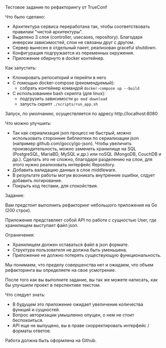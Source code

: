 Тестовое задание по рефакторингу от TrueConf

Что было сделано:

- Архитектура сервиса переработана так, чтобы соответствовать правилам "чистой архитектуры".
- Выделено 3 слоя (controller, usecases, repository). Благодаря инверсии зависимостей, слои не связаны друг с другом.
- Сервер вынесен в отдельный пакет, реализован graceful shutdown.
- Конфигурация подгружается из переменных окружения.
- Приложение обернуто в docker контейнер.

Как запустить:

- Клонировать репоситорий и перейти в него
- С помощью docker-compose (рекомендуемый):
    - собрать контейнер командой ```docker-compose up --build```
- С использованиеи bash скрипта (для linux):
    - подгрузить зависимости ```go mod download```
    - запусть скрипт ```./scripts/run_app.sh```

Запуск, по умолчанию, осуществляется по адресу http://localhost:8080
    

Что можно улучшить:

- Так как сериализация json процесс не быстрый, 
можно использовать сторонние библиотеки по сериализации json (например github.com/goccy/go-json).
Чтобы увеличить производительность, можно заменить хранилище на SQL (PostgreSQL, MariaBD, MySQL и др.) или noSQL (MongoDB, CouchDB и др.). 
Сделать это не сложно, благодаря разделению на слои, для этого нужно реализовать интерфейс Repository.
- Добавить валидацию данных в слое middleware.
- В результате работы могум возникать внутренние ошибки, слдует добавить логирование.
- Покрыть код тестами, для спокойствия.

Задание:

Вам предстоит выполнить рефакторинг небольшого приложения на Go (200 строк).

Приложение представляет собой API по работе с сущностью User, где хранилищем выступает файл json.

Ограничения:
- Хранилищем должен оставаться файл в json формате.
- Структура пользователя не должна быть уменьшена.
- Приложение не должно потерять существующую функциональность. 

Мы понимаем, что пределу совершенства нет и ожидаем, что объем рефакторинга вы определяете на свое усмотрение.  

После того как вы выполните задание, вы так же можете написать, как бы улучшили проект в перспективе текстом.

Что следует знать:
- В будущем это приложение ожидает увеличение количества функций и сущностей. 
- Вопрос авторизации умышленно опущен, о нем не стоит беспокоиться.
- API еще не выпущено, вы в праве скорректировать интерфейс / форматы ответов.

Работа должна быть оформлена на Github.
